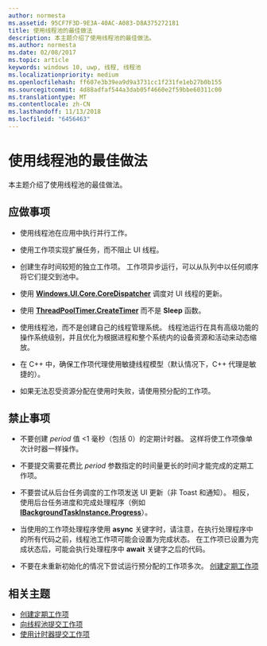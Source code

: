 ```yaml
---
author: normesta
ms.assetid: 95CF7F3D-9E3A-40AC-A083-D8A375272181
title: 使用线程池的最佳做法
description: 本主题介绍了使用线程池的最佳做法。
ms.author: normesta
ms.date: 02/08/2017
ms.topic: article
keywords: windows 10, uwp, 线程, 线程池
ms.localizationpriority: medium
ms.openlocfilehash: ff607e3b39ea9d9a3731cc1f231fe1eb27b0b155
ms.sourcegitcommit: 4d88adfaf544a3dab05f4660e2f59bbe60311c00
ms.translationtype: MT
ms.contentlocale: zh-CN
ms.lasthandoff: 11/13/2018
ms.locfileid: "6456463"
---
```

# <a name="best-practices-for-using-the-thread-pool"></a>使用线程池的最佳做法

本主题介绍了使用线程池的最佳做法。

## <a name="dos"></a>应做事项


-   使用线程池在应用中执行并行工作。

-   使用工作项实现扩展任务，而不阻止 UI 线程。

-   创建生存时间较短的独立工作项。 工作项异步运行，可以从队列中以任何顺序将它们提交到池中。

-   使用 [**Windows.UI.Core.CoreDispatcher**](https://msdn.microsoft.com/library/windows/apps/BR208211) 调度对 UI 线程的更新。

-   使用 [**ThreadPoolTimer.CreateTimer**](https://msdn.microsoft.com/library/windows/apps/Hh967921) 而不是 **Sleep** 函数。

-   使用线程池，而不是创建自己的线程管理系统。 线程池运行在具有高级功能的操作系统级别，并且优化为根据进程和整个系统内的设备资源和活动来动态缩放。

-   在 C++ 中，确保工作项代理使用敏捷线程模型（默认情况下，C++ 代理是敏捷的）。

-   如果无法忍受资源分配在使用时失败，请使用预分配的工作项。

## <a name="donts"></a>禁止事项


-   不要创建 *period* 值 &lt;1 毫秒（包括 0）的定期计时器。 这样将使工作项像单次计时器一样操作。

-   不要提交需要花费比 *period* 参数指定的时间量更长的时间才能完成的定期工作项。

-   不要尝试从后台任务调度的工作项发送 UI 更新（非 Toast 和通知）。 相反，使用后台任务进度和完成处理程序（例如 [**IBackgroundTaskInstance.Progress**](https://msdn.microsoft.com/library/windows/apps/BR224800)）。

-   当使用的工作项处理程序使用 **async** 关键字时，请注意，在执行处理程序中的所有代码之前，线程池工作项可能会设置为完成状态。 在工作项已设置为完成状态后，可能会执行处理程序中 **await** 关键字之后的代码。

-   不要在未重新初始化的情况下尝试运行预分配的工作项多次。 [创建定期工作项](create-a-periodic-work-item.md)

## <a name="related-topics"></a>相关主题


* [创建定期工作项](create-a-periodic-work-item.md)
* [向线程池提交工作项](submit-a-work-item-to-the-thread-pool.md)
* [使用计时器提交工作项](use-a-timer-to-submit-a-work-item.md)
